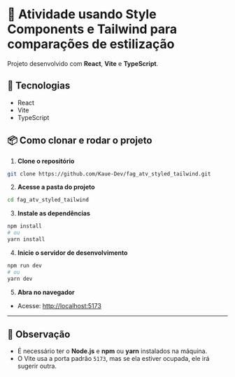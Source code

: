 # 📘 Atividade usando Style Components e Tailwind para comparações de estilização

Projeto desenvolvido com **React**, **Vite** e **TypeScript**.

## 🚀 Tecnologias

- React
- Vite
- TypeScript

## 📦 Como clonar e rodar o projeto

1. **Clone o repositório**
```bash
git clone https://github.com/Kaue-Dev/fag_atv_styled_tailwind.git
```

2. **Acesse a pasta do projeto**
```bash
cd fag_atv_styled_tailwind
```

3. **Instale as dependências**
```bash
npm install
# ou
yarn install
```

4. **Inicie o servidor de desenvolvimento**
```bash
npm run dev
# ou
yarn dev
```

5. **Abra no navegador**
- Acesse: [http://localhost:5173](http://localhost:5173)

---

## 📄 Observação
- É necessário ter o **Node.js** e **npm** ou **yarn** instalados na máquina.
- O Vite usa a porta padrão `5173`, mas se ela estiver ocupada, ele irá sugerir outra.
